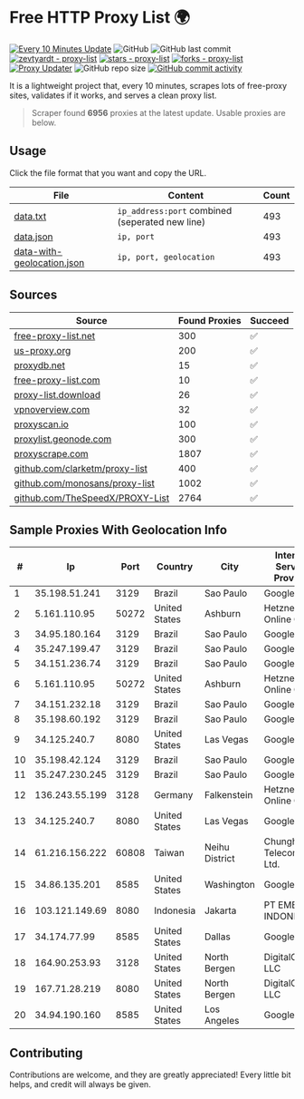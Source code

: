 
# Free HTTP Proxy List 🌍

[![Every 10 Minutes Update](https://github.com/mertguvencli/http-proxy-list/actions/workflows/main.yml/badge.svg?branch=main)](https://github.com/mertguvencli/http-proxy-list/actions/workflows/main.yml)
![GitHub](https://img.shields.io/github/license/mertguvencli/http-proxy-list)
![GitHub last commit](https://img.shields.io/github/last-commit/mertguvencli/http-proxy-list)
[![zevtyardt - proxy-list](https://img.shields.io/static/v1?label=zevtyardt&message=proxy-list&color=blue&logo=github)](https://github.com/zevtyardt/proxy-list "Go to GitHub repo")
[![stars - proxy-list](https://img.shields.io/github/stars/zevtyardt/proxy-list?style=social)](https://github.com/zevtyardt/proxy-list)
[![forks - proxy-list](https://img.shields.io/github/forks/zevtyardt/proxy-list?style=social)](https://github.com/zevtyardt/proxy-list)
[![Proxy Updater](https://github.com/zevtyardt/proxy-list/workflows/Proxy%20Updater/badge.svg)](https://github.com/zevtyardt/proxy-list/actions?query=workflow:"Proxy+Updater")
![GitHub repo size](https://img.shields.io/github/repo-size/zevtyardt/proxy-list)
[![GitHub commit activity](https://img.shields.io/github/commit-activity/m/zevtyardt/proxy-list?logo=commits)](https://github.com/zevtyardt/proxy-list/commits/main)

It is a lightweight project that, every 10 minutes, scrapes lots of free-proxy sites, validates if it works, and serves a clean proxy list.

> Scraper found **6956** proxies at the latest update. Usable proxies are below.

## Usage

Click the file format that you want and copy the URL.

|File|Content|Count|
|----|-------|-----|
|[data.txt](https://raw.githubusercontent.com/mertguvencli/http-proxy-list/main/proxy-list/data.txt)|`ip_address:port` combined (seperated new line)|493|
|[data.json](https://raw.githubusercontent.com/mertguvencli/http-proxy-list/main/proxy-list/data.json)|`ip, port`|493|
|[data-with-geolocation.json](https://raw.githubusercontent.com/mertguvencli/http-proxy-list/main/proxy-list/data-with-geolocation.json)|`ip, port, geolocation`|493|

## Sources

|Source|Found Proxies|Succeed|
|------|-------------|-------|
|[free-proxy-list.net](https://free-proxy-list.net)|300|✅|
|[us-proxy.org](https://www.us-proxy.org)|200|✅|
|[proxydb.net](http://proxydb.net)|15|✅|
|[free-proxy-list.com](https://free-proxy-list.com/?page=&port=&type%5B%5D=http&type%5B%5D=https&up_time=0&search=Search)|10|✅|
|[proxy-list.download](https://www.proxy-list.download/HTTP)|26|✅|
|[vpnoverview.com](https://vpnoverview.com/privacy/anonymous-browsing/free-proxy-servers)|32|✅|
|[proxyscan.io](https://www.proxyscan.io)|100|✅|
|[proxylist.geonode.com](https://proxylist.geonode.com/api/proxy-list?limit=300&page=1&sort_by=lastChecked&sort_type=desc&protocols=http,https)|300|✅|
|[proxyscrape.com](https://api.proxyscrape.com/v2/?request=displayproxies&protocol=http&timeout=10000&country=all&ssl=all&anonymity=all)|1807|✅|
|[github.com/clarketm/proxy-list](https://raw.githubusercontent.com/clarketm/proxy-list/master/proxy-list-raw.txt)|400|✅|
|[github.com/monosans/proxy-list](https://raw.githubusercontent.com/monosans/proxy-list/main/proxies/http.txt)|1002|✅|
|[github.com/TheSpeedX/PROXY-List](https://raw.githubusercontent.com/TheSpeedX/PROXY-List/master/http.txt)|2764|✅|


## Sample Proxies With Geolocation Info

|#|Ip|Port|Country|City|Internet Service Provider|
|-|--|----|-------|----|-------------------------|
|1|35.198.51.241|3129|Brazil|Sao Paulo|Google LLC|
|2|5.161.110.95|50272|United States|Ashburn|Hetzner Online GmbH|
|3|34.95.180.164|3129|Brazil|Sao Paulo|Google LLC|
|4|35.247.199.47|3129|Brazil|Sao Paulo|Google LLC|
|5|34.151.236.74|3129|Brazil|Sao Paulo|Google LLC|
|6|5.161.110.95|50272|United States|Ashburn|Hetzner Online GmbH|
|7|34.151.232.18|3129|Brazil|Sao Paulo|Google LLC|
|8|35.198.60.192|3129|Brazil|Sao Paulo|Google LLC|
|9|34.125.240.7|8080|United States|Las Vegas|Google LLC|
|10|35.198.42.124|3129|Brazil|Sao Paulo|Google LLC|
|11|35.247.230.245|3129|Brazil|Sao Paulo|Google LLC|
|12|136.243.55.199|3128|Germany|Falkenstein|Hetzner Online GmbH|
|13|34.125.240.7|8080|United States|Las Vegas|Google LLC|
|14|61.216.156.222|60808|Taiwan|Neihu District|Chunghwa Telecom Co., Ltd.|
|15|34.86.135.201|8585|United States|Washington|Google LLC|
|16|103.121.149.69|8080|Indonesia|Jakarta|PT EMERIO INDONESIA|
|17|34.174.77.99|8585|United States|Dallas|Google LLC|
|18|164.90.253.93|3128|United States|North Bergen|DigitalOcean, LLC|
|19|167.71.28.219|8080|United States|North Bergen|DigitalOcean, LLC|
|20|34.94.190.160|8585|United States|Los Angeles|Google LLC|



## Contributing

Contributions are welcome, and they are greatly appreciated! Every
little bit helps, and credit will always be given.

